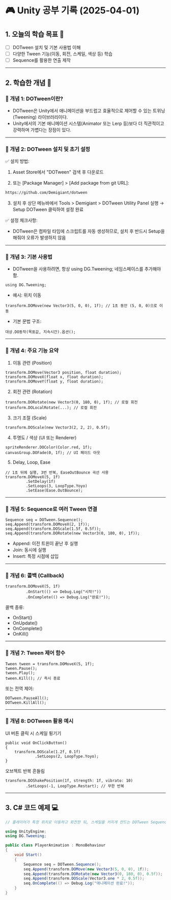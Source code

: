 # 🎮 Unity 공부 기록 (2025-04-01)

## 1. 오늘의 학습 목표 🎯
- [ ] DOTween 설치 및 기본 사용법 이해
- [ ] 다양한 Tween 기능(이동, 회전, 스케일, 색상 등) 학습
- [ ] Sequence를 활용한 연출 제작

---

## 2. 학습한 개념 📝
### 🔹 개념 1:  DOTween이란?
- DOTween은 Unity에서 애니메이션을 부드럽고 효율적으로 제어할 수 있는 트위닝(Tweening) 라이브러리이다.
- Unity에서의 기본 애니메이션 시스템(Animator 또는 Lerp 등)보다 더 직관적이고 강력하며 가볍다는 장점이 있다.

---

### 🔹 개념 2: DOTween 설치 및 초기 설정
✅ 설치 방법:
1. Asset Store에서 "DOTween" 검색 후 다운로드

2. 또는 [Package Manager] > [Add package from git URL]:

```bash
https://github.com/Demigiant/dotween
```
3. 설치 후 상단 메뉴바에서 Tools > Demigiant > DOTween Utility Panel 실행 → Setup DOTween 클릭하여 설정 완료

✅ 설정 체크사항:
- DOTween은 컴파일 타임에 스크립트를 자동 생성하므로, 설치 후 반드시 Setup을 해줘야 오류가 발생하지 않음

---

### 🔹 개념 3: 기본 사용법
- DOTween을 사용하려면, 항상 using DG.Tweening; 네임스페이스를 추가해야 함.
```csahrp
using DG.Tweening;
```
- 예시: 위치 이동
```csahrp
transform.DOMove(new Vector3(5, 0, 0), 1f); // 1초 동안 (5, 0, 0)으로 이동
```
- 기본 문법 구조:
```csahrp
대상.DO동작(목표값, 지속시간).옵션();
```
---

### 🔹 개념 4: 주요 기능 요약
1. 이동 관련 (Position)
```csahrp
transform.DOMove(Vector3 position, float duration);
transform.DOMoveX(float x, float duration);
transform.DOMoveY(float y, float duration);
```
2. 회전 관련 (Rotation)
```csahrp
transform.DORotate(new Vector3(0, 180, 0), 1f); // 로컬 회전
transform.DOLocalRotate(...); // 로컬 회전
```
3. 크기 조절 (Scale)
```csahrp
transform.DOScale(new Vector3(2, 2, 2), 0.5f);
```
4. 투명도 / 색상 (UI 또는 Renderer)
```csahrp
spriteRenderer.DOColor(Color.red, 1f); 
canvasGroup.DOFade(0, 1f); // UI 페이드 아웃
```
5. Delay, Loop, Ease
```csahrp
// 1초 뒤에 실행, 3번 반복, EaseOutBounce 곡선 사용
transform.DOMoveX(5, 1f)
         .SetDelay(1f)
         .SetLoops(3, LoopType.Yoyo)
         .SetEase(Ease.OutBounce);
```
---
### 🔹 개념 5: Sequence로 여러 Tween 연결
```csahrp
Sequence seq = DOTween.Sequence();
seq.Append(transform.DOMoveX(2, 1f));
seq.Append(transform.DOScale(1.5f, 0.5f));
seq.Append(transform.DORotate(new Vector3(0, 180, 0), 1f));
```
- Append: 이전 트윈이 끝난 후 실행
- Join: 동시에 실행
- Insert: 특정 시점에 삽입
---
### 🔹 개념 6: 콜백 (Callback)
```csahrp
transform.DOMoveX(5, 1f)
         .OnStart(() => Debug.Log("시작!"))
         .OnComplete(() => Debug.Log("완료!"));
```
콜백 종류:
- OnStart()
- OnUpdate()
- OnComplete()
- OnKill()
---
### 🔹 개념 7: Tween 제어 함수
```csahrp
Tween tween = transform.DOMoveX(5, 1f);
tween.Pause();
tween.Play();
tween.Kill(); // 즉시 종료
```
또는 전역 제어:
```csahrp
DOTween.PauseAll();
DOTween.KillAll();
```
---
### 🔹 개념 8:  DOTween 활용 예시
UI 버튼 클릭 시 스케일 튕기기
```csahrp
public void OnClickButton()
{
    transform.DOScale(1.2f, 0.1f)
             .SetLoops(2, LoopType.Yoyo);
}
```
오브젝트 반복 흔들림
```csahrp
transform.DOShakePosition(1f, strength: 1f, vibrato: 10)
         .SetLoops(-1, LoopType.Restart); // 무한 반복
```
---
## 3. C# 코드 예제 💻
```csharp
// 플레이어가 특정 위치로 이동하고 회전한 뒤, 스케일을 커지게 만드는 DOTween Sequence 예제

using UnityEngine;
using DG.Tweening;

public class PlayerAnimation : MonoBehaviour
{
    void Start()
    {
        Sequence seq = DOTween.Sequence();
        seq.Append(transform.DOMove(new Vector3(5, 0, 0), 1f));
        seq.Append(transform.DORotate(new Vector3(0, 180, 0), 0.5f));
        seq.Append(transform.DOScale(Vector3.one * 2, 0.5f));
        seq.OnComplete(() => Debug.Log("애니메이션 완료!"));
    }
}
```
